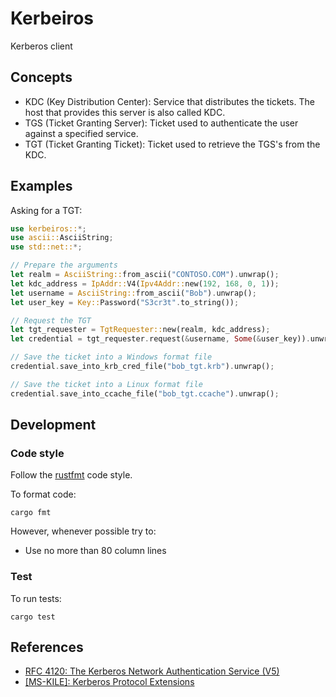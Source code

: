 # Kerbeiros

Kerberos client

## Concepts
* KDC (Key Distribution Center): Service that distributes the tickets. The host that provides this server is also called KDC.
* TGS (Ticket Granting Server): Ticket used to authenticate the user against a specified service.
* TGT (Ticket Granting Ticket): Ticket used to retrieve the TGS's from the KDC.

## Examples

Asking for a TGT:

```rust
use kerbeiros::*;
use ascii::AsciiString;
use std::net::*;

// Prepare the arguments
let realm = AsciiString::from_ascii("CONTOSO.COM").unwrap();
let kdc_address = IpAddr::V4(Ipv4Addr::new(192, 168, 0, 1));
let username = AsciiString::from_ascii("Bob").unwrap();
let user_key = Key::Password("S3cr3t".to_string());

// Request the TGT
let tgt_requester = TgtRequester::new(realm, kdc_address);
let credential = tgt_requester.request(&username, Some(&user_key)).unwrap();

// Save the ticket into a Windows format file
credential.save_into_krb_cred_file("bob_tgt.krb").unwrap();

// Save the ticket into a Linux format file
credential.save_into_ccache_file("bob_tgt.ccache").unwrap();
```


## Development

### Code style

Follow the [rustfmt](https://github.com/rust-lang/rustfmt) code style.

To format code:
```
cargo fmt
```

However, whenever possible try to:

* Use no more than 80 column lines

### Test
To run tests:
```
cargo test
```


## References
* [RFC 4120: The Kerberos Network Authentication Service (V5)](https://tools.ietf.org/html/rfc4120)
* [\[MS-KILE\]: Kerberos Protocol Extensions](https://docs.microsoft.com/en-us/openspecs/windows_protocols/ms-kile)
